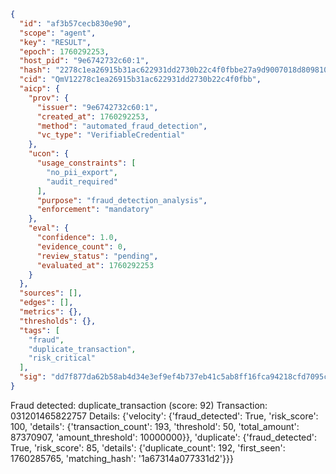 ```json
{
  "id": "af3b57cecb830e90",
  "scope": "agent",
  "key": "RESULT",
  "epoch": 1760292253,
  "host_pid": "9e6742732c60:1",
  "hash": "2278c1ea26915b31ac622931dd2730b22c4f0fbbe27a9d9007018d80981019ba",
  "cid": "QmV12278c1ea26915b31ac622931dd2730b22c4f0fbb",
  "aicp": {
    "prov": {
      "issuer": "9e6742732c60:1",
      "created_at": 1760292253,
      "method": "automated_fraud_detection",
      "vc_type": "VerifiableCredential"
    },
    "ucon": {
      "usage_constraints": [
        "no_pii_export",
        "audit_required"
      ],
      "purpose": "fraud_detection_analysis",
      "enforcement": "mandatory"
    },
    "eval": {
      "confidence": 1.0,
      "evidence_count": 0,
      "review_status": "pending",
      "evaluated_at": 1760292253
    }
  },
  "sources": [],
  "edges": [],
  "metrics": {},
  "thresholds": {},
  "tags": [
    "fraud",
    "duplicate_transaction",
    "risk_critical"
  ],
  "sig": "dd7f877da62b58ab4d34e3ef9ef4b737eb41c5ab8ff16fca94218cfd7095c8f3"
}
```

Fraud detected: duplicate_transaction (score: 92)
Transaction: 031201465822757
Details: {'velocity': {'fraud_detected': True, 'risk_score': 100, 'details': {'transaction_count': 193, 'threshold': 50, 'total_amount': 87370907, 'amount_threshold': 10000000}}, 'duplicate': {'fraud_detected': True, 'risk_score': 85, 'details': {'duplicate_count': 192, 'first_seen': 1760285765, 'matching_hash': '1a67314a077331d2'}}}